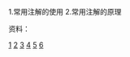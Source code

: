 1.常用注解的使用
2.常用注解的原理

资料：

[1](https://blog.csdn.net/w1014074794/article/details/106768607/)
[2](https://blog.csdn.net/qianshangding0708/article/details/107373538)
[3](https://blog.csdn.net/qq_29860747/article/details/103876637)
[4](https://www.cnblogs.com/chongaizhen/p/11151892.html)
[5](https://www.cnblogs.com/jstarseven/p/11087157.html)
[6](https://www.jianshu.com/p/431b53bc38cc)
